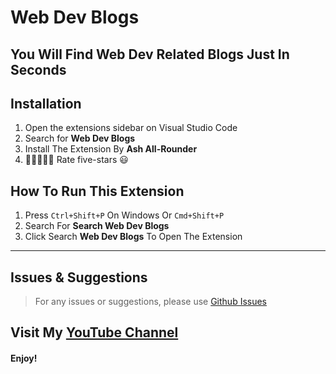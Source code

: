# Web Dev Blogs

## You Will Find Web Dev Related Blogs Just In Seconds
## Installation
1. Open the extensions sidebar on Visual Studio Code
2. Search for **Web Dev Blogs**
3. Install The Extension By **Ash All-Rounder**
5. 🌟🌟🌟🌟🌟 Rate five-stars 😃

## How To Run This Extension
1. Press `Ctrl+Shift+P` On Windows Or `Cmd+Shift+P`
2. Search For **Search Web Dev Blogs**
3. Click Search **Web Dev Blogs** To Open The Extension

---

## Issues & Suggestions
> For any issues or suggestions, please use [Github Issues](https://github.com/AshAll-Rounder/web-dev-blogs/issues)

## Visit My [YouTube Channel](https://youtube.com/channel/UCD313aBTrexHU9JrkqypCsA)

#### **Enjoy!**
